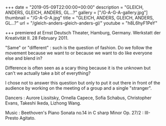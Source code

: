+++
date = "2019-05-09T22:00:00+00:00"
description = "GLEICH, ANDERS, GLEICH, ANDERS, GL...?"
gallery = ["/G-A-G-A-gallery.jpg"]
thumbnail = "/G-A-G-A.jpg"
title = "GLEICH, ANDERS, GLEICH, ANDERS, GL...?"
url = "/gleich-anders-gleich-anders-gl/"
youtube = "h8L6hyF1PeY"

+++
premiered at Ernst Deutsch Theater, Hamburg, Germany. Werkstatt der Kreativität II. 28 February 2011.

"Same" or "different" : such is the question of fashion. Do we follow the movement because we want to or because we want to do like everyone else and blend in?

Difference is often seen as a scary thing because it is the unknown but can't we actually take a bit of everything?

I chose not to answer this question but only to put it out there in front of the audience by working on the meeting of a group and a single "stranger".

Dancers : Aurore Lissitsky, Ornella Capece, Sofia Schabus, Christopher Evans, Takeshi Ikeda, Lizhong Wang.

Music : Beethoven's Piano Sonata no.14 in C sharp Minor Op. 27/2 : III- Presto Agitato.